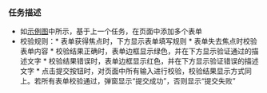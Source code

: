 ### 任务描述
* 如[示例图](http://7xrp04.com1.z0.glb.clouddn.com/task_2_30_1.jpg)中所示，基于上一个任务，在页面中添加多个表单
* 校验规则：* 表单获得焦点时，下方显示表单填写规则
           * 表单失去焦点时校验表单内容
           * 校验结果正确时，表单边框显示绿色，并在下方显示验证通过的描述文字
           * 校验结果错误时，表单边框显示红色，并在下方显示验证错误的描述文字
           * 点击提交按钮时，对页面中所有输入进行校验，校验结果显示方式同上。若所有表单校验通过，弹窗显示“提交成功”，否则显示“提交失败”